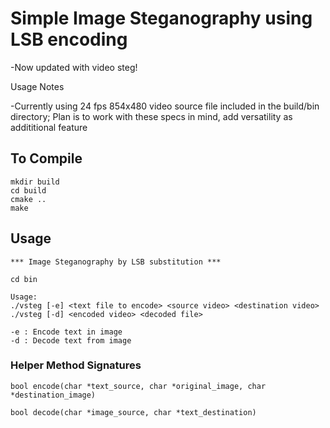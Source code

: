 # Simple Image Steganography using LSB encoding
-Now updated with video steg!

Usage Notes 

  -Currently using 24 fps 854x480 video source file included in the build/bin directory;
  Plan is to work with these specs in mind, add versatility as addititional feature 

## To Compile

~~~~
mkdir build
cd build
cmake ..
make
~~~~

## Usage

~~~~
*** Image Steganography by LSB substitution ***

cd bin

Usage:  
./vsteg [-e] <text file to encode> <source video> <destination video>
./vsteg [-d] <encoded video> <decoded file>

-e : Encode text in image
-d : Decode text from image
~~~~

### Helper Method Signatures 

~~~
bool encode(char *text_source, char *original_image, char *destination_image)

bool decode(char *image_source, char *text_destination)
~~~

